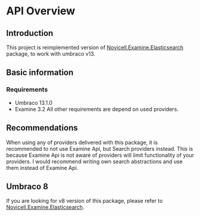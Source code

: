 # API Overview

<!-- This document provides an introduction into your API. -->

## Introduction

This project is reimplemented version of [Novicell.Examine.Elasticsearch](https://www.nuget.org/packages/Novicell.Examine.Elasticsearch/) package, to work with umbraco v13.

## Basic information
### Requirements

- Umbraco 13.1.0
- Examine 3.2
All other requirements are depend on used providers.
## Recommendations
When using any of providers delivered with this package, it is recommended to not use Examine Api, but Search providers instead. This is because Examine Api is not aware of providers will limit functionality of your providers.
I would recommend writing own search abstractions and use them instead of Examine Api. 
## Umbraco 8

If you are looking for v8 version of this package, please refer to [Novicell.Examine.Elasticsearch](https://www.nuget.org/packages/Novicell.Examine.Elasticsearch/).

